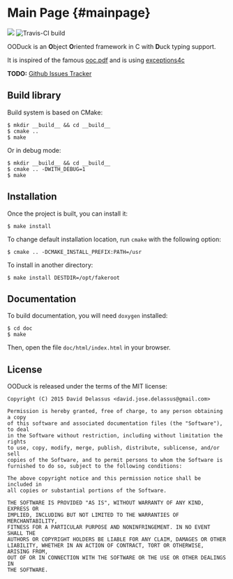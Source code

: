 # Main Page {#mainpage}

![ ](../../doc/static/logo-48x48.png)
![Travis-CI build](https://travis-ci.org/linkdd/ooduck.svg)

OODuck is an <b>O</b>bject <b>O</b>riented framework in C with <b>D</b>uck typing support.

It is inspired of the famous [ooc.pdf](http://www.cs.rit.edu/~ats/books/ooc.pdf)
and is using [exceptions4c](https://github.com/guillermocalvo/exceptions4c)

**TODO:** [Github Issues Tracker](https://github.com/linkdd/ooduck/issues)

## Build library

Build system is based on CMake:

    $ mkdir __build__ && cd __build__
    $ cmake ..
    $ make

Or in debug mode:

    $ mkdir __build__ && cd __build__
    $ cmake .. -DWITH_DEBUG=1
    $ make

## Installation

Once the project is built, you can install it:

    $ make install

To change default installation location, run ``cmake`` with the following option:

    $ cmake .. -DCMAKE_INSTALL_PREFIX:PATH=/usr

To install in another directory:

    $ make install DESTDIR=/opt/fakeroot

## Documentation

To build documentation, you will need ``doxygen`` installed:

    $ cd doc
    $ make

Then, open the file ``doc/html/index.html`` in your browser.

## License

OODuck is released under the terms of the MIT license:

    Copyright (C) 2015 David Delassus <david.jose.delassus@gmail.com>

    Permission is hereby granted, free of charge, to any person obtaining a copy
    of this software and associated documentation files (the "Software"), to deal
    in the Software without restriction, including without limitation the rights
    to use, copy, modify, merge, publish, distribute, sublicense, and/or sell
    copies of the Software, and to permit persons to whom the Software is
    furnished to do so, subject to the following conditions:

    The above copyright notice and this permission notice shall be included in
    all copies or substantial portions of the Software.

    THE SOFTWARE IS PROVIDED "AS IS", WITHOUT WARRANTY OF ANY KIND, EXPRESS OR
    IMPLIED, INCLUDING BUT NOT LIMITED TO THE WARRANTIES OF MERCHANTABILITY,
    FITNESS FOR A PARTICULAR PURPOSE AND NONINFRINGEMENT. IN NO EVENT SHALL THE
    AUTHORS OR COPYRIGHT HOLDERS BE LIABLE FOR ANY CLAIM, DAMAGES OR OTHER
    LIABILITY, WHETHER IN AN ACTION OF CONTRACT, TORT OR OTHERWISE, ARISING FROM,
    OUT OF OR IN CONNECTION WITH THE SOFTWARE OR THE USE OR OTHER DEALINGS IN
    THE SOFTWARE.
